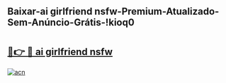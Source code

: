 
## Baixar-ai girlfriend nsfw-Premium-Atualizado-Sem-Anúncio-Grátis-!kioq0

# <h2><a href="https://andorid.site?title=ai_girlfriend_nsfw&ref=27">🔗👉 🔴 ai girlfriend nsfw</a></h2>

[![acn](https://github.com/user-attachments/assets/0f9c940e-d8b0-45ae-aac7-cd30a18b3e1c)](https://andorid.site?title=ai_girlfriend_nsfw&ref=27)

